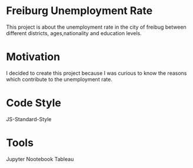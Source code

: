 # Freiburg Unemployment Rate 

This project is about the unemployment rate in the city of freibug between different districts, ages,nationality and education levels.


# Motivation

I decided to create this project because I was curious to know the reasons which contribute to the unemployment rate.


# Code Style

JS-Standard-Style


# Tools 
Jupyter Nootebook
Tableau




